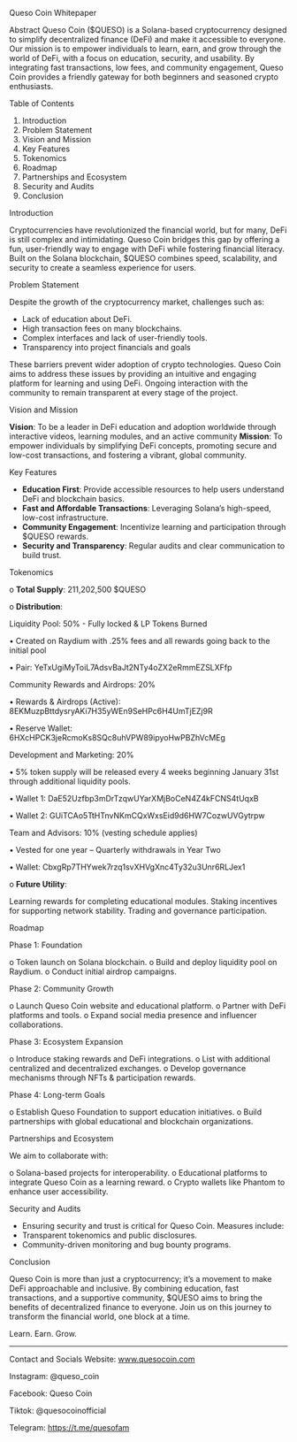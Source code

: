  Queso Coin Whitepaper

Abstract
Queso Coin ($QUESO) is a Solana-based cryptocurrency designed to simplify decentralized finance (DeFi) and make it accessible to everyone. Our mission is to empower individuals to learn, earn, and grow through the world of DeFi, with a focus on education, security, and usability. By integrating fast transactions, low fees, and community engagement, Queso Coin provides a friendly gateway for both beginners and seasoned crypto enthusiasts.

Table of Contents

1.	Introduction
2.	Problem Statement
3.	Vision and Mission
4.	Key Features
5.	Tokenomics
6.	Roadmap
7.	Partnerships and Ecosystem
8.	Security and Audits
9.	Conclusion




Introduction

Cryptocurrencies have revolutionized the financial world, but for many, DeFi is still complex and intimidating. Queso Coin bridges this gap by offering a fun, user-friendly way to engage with DeFi while fostering financial literacy. Built on the Solana blockchain, $QUESO combines speed, scalability, and security to create a seamless experience for users.

Problem Statement

Despite the growth of the cryptocurrency market, challenges such as:
-	Lack of education about DeFi.
-	High transaction fees on many blockchains.
-	Complex interfaces and lack of user-friendly tools.
-	Transparency into project financials and goals

These barriers prevent wider adoption of crypto technologies. Queso Coin aims to address these issues by providing an intuitive and engaging platform for learning and using DeFi. Ongoing interaction with the community to remain transparent at every stage of the project. 

Vision and Mission

**Vision**: To be a leader in DeFi education and adoption worldwide through interactive videos, learning modules, and an active community
**Mission**: To empower individuals by simplifying DeFi concepts, promoting secure and low-cost transactions, and fostering a vibrant, global community.

Key Features

- **Education First**: Provide accessible resources to help users understand DeFi and blockchain basics.
- **Fast and Affordable Transactions**: Leveraging Solana’s high-speed, low-cost infrastructure.
- **Community Engagement**: Incentivize learning and participation through $QUESO rewards.
- **Security and Transparency**: Regular audits and clear communication to build trust.




Tokenomics

o	**Total Supply**:  211,202,500 $QUESO

o	**Distribution**:

Liquidity Pool: 50% - Fully locked & LP Tokens Burned 

•	Created on Raydium with .25% fees and all rewards going back to the initial pool

•	Pair: YeTxUgiMyToiL7AdsvBaJt2NTy4oZX2eRmmEZSLXFfp

Community Rewards and Airdrops: 20%

•	Rewards & Airdrops (Active): 8EKMuzpBttdysryAKi7H35yWEn9SeHPc6H4UmTjEZj9R

•	Reserve Wallet: 6HXcHPCK3jeRcmoKs8SQc8uhVPW89ipyoHwPBZhVcMEg

Development and Marketing: 20%

•	5% token supply will be released every 4 weeks beginning January 31st through additional liquidity pools.

•	Wallet 1: DaE52Uzfbp3mDrTzqwUYarXMjBoCeN4Z4kFCNS4tUqxB

•	Wallet 2: GUiTCAo5TtHTnvNKmCQxWxsEid9d6HW7CozwUVGytrpw

Team and Advisors: 10% (vesting schedule applies)

•	Vested for one year – Quarterly withdrawals in Year Two

•	Wallet: CbxgRp7THYwek7rzq1svXHVgXnc4Ty32u3Unr6RLJex1

o	**Future Utility**: 

Learning rewards for completing educational modules.
Staking incentives for supporting network stability.
Trading and governance participation.







Roadmap

Phase 1: Foundation

o	Token launch on Solana blockchain.
o	Build and deploy liquidity pool on Raydium.
o	Conduct initial airdrop campaigns.

Phase 2: Community Growth

o	Launch Queso Coin website and educational platform.
o	Partner with DeFi platforms and tools.
o	Expand social media presence and influencer collaborations.

Phase 3: Ecosystem Expansion  

o	Introduce staking rewards and DeFi integrations.
o	List with additional centralized and decentralized exchanges.
o	Develop governance mechanisms through NFTs & participation rewards.

Phase 4: Long-term Goals 

o	Establish Queso Foundation to support education initiatives.
o	Build partnerships with global educational and blockchain organizations.


Partnerships and Ecosystem

We aim to collaborate with:

o	Solana-based projects for interoperability.
o	Educational platforms to integrate Queso Coin as a learning reward.
o	Crypto wallets like Phantom to enhance user accessibility.

Security and Audits

-	Ensuring security and trust is critical for Queso Coin. Measures include:
-	Transparent tokenomics and public disclosures.
-	Community-driven monitoring and bug bounty programs.




Conclusion

Queso Coin is more than just a cryptocurrency; it’s a movement to make DeFi approachable and inclusive. By combining education, fast transactions, and a supportive community, $QUESO aims to bring the benefits of decentralized finance to everyone. Join us on this journey to transform the financial world, one block at a time.

Learn. Earn. Grow.

---

Contact and Socials
Website: www.quesocoin.com 

Instagram: @queso_coin

Facebook: Queso Coin

Tiktok: @quesocoinofficial

Telegram: https://t.me/quesofam
